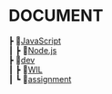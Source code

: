 

# DOCUMENT
 ┣ 📂[JavaScript](https://github.com/hwinareun/coding-coding/tree/main/JavaScript)<br>
 ┃ ┣ 📂[Node.js](https://github.com/hwinareun/coding-coding/tree/main/JavaScript/Node.js)<br>
 ┣ 📂[dev](https://github.com/hwinareun/coding-coding/tree/main/dev)<br>
 ┃ ┣ 📂[WIL](https://github.com/hwinareun/hwi-coding/tree/main/dev/WIL)<br>
 ┃ ┗ 📂[assignment](https://github.com/hwinareun/hwi-coding/tree/main/dev/assignment)<br>